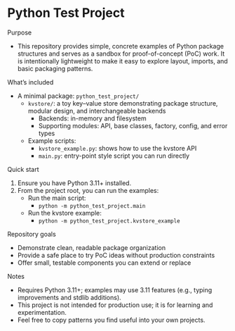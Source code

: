# Python Test Project

Purpose
- This repository provides simple, concrete examples of Python package structures and serves as a sandbox for proof-of-concept (PoC) work. It is intentionally lightweight to make it easy to explore layout, imports, and basic packaging patterns.

What’s included
- A minimal package: `python_test_project/`
  - `kvstore/`: a toy key–value store demonstrating package structure, modular design, and interchangeable backends
    - Backends: in-memory and filesystem
    - Supporting modules: API, base classes, factory, config, and error types
  - Example scripts:
    - `kvstore_example.py`: shows how to use the kvstore API
    - `main.py`: entry-point style script you can run directly

Quick start
1) Ensure you have Python 3.11+ installed.
2) From the project root, you can run the examples:
   - Run the main script:
     - `python -m python_test_project.main`
   - Run the kvstore example:
     - `python -m python_test_project.kvstore_example`

Repository goals
- Demonstrate clean, readable package organization
- Provide a safe place to try PoC ideas without production constraints
- Offer small, testable components you can extend or replace

Notes
- Requires Python 3.11+; examples may use 3.11 features (e.g., typing improvements and stdlib additions).
- This project is not intended for production use; it is for learning and experimentation.
- Feel free to copy patterns you find useful into your own projects.
